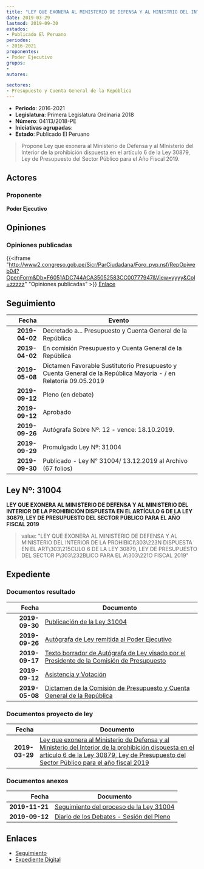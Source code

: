 ```yaml
---
title: "LEY QUE EXONERA AL MINISTERIO DE DEFENSA Y AL MINISTRIO DEL INTERIOR DE LA PROHIBICIÓN DISPUESTA EN EL ARTÍCULO 6 DE LA LEY 30879, LEY DE PRESUPUESTO DEL SECTOR PÚBLICO PARA EL AÑO FISCAL 2019"
date: 2019-03-29
lastmod: 2019-09-30
estados:
- Publicado El Peruano
periodos:
- 2016-2021
proponentes:
- Poder Ejecutivo
grupos:
- 
autores:

sectores:
- Presupuesto y Cuenta General de la República
---
```

- **Periodo**: 2016-2021
- **Legislatura**: Primera Legislatura Ordinaria 2018
- **Número**: 04113/2018-PE
- **Iniciativas agrupadas**: 
- **Estado**: Publicado El Peruano

> Propone Ley que exonera al Ministerio de Defensa y al MInisterio del Interior de la prohibición dispuesta en el artículo 6 de la Ley 30879, Ley de Presupuesto del Sector Público para el Año Fiscal 2019.


## Actores

### Proponente

**Poder Ejecutivo**

## Opiniones

### Opiniones publicadas

{{<iframe "http://www2.congreso.gob.pe/Sicr/ParCiudadana/Foro_pvp.nsf/RepOpiweb04?OpenForm&Db=F6051ADC744ACA35052583CC00777947&View=yyyy&Col=zzzzz" "Opiniones publicadas" >}}
[Enlace](http://www2.congreso.gob.pe/Sicr/ParCiudadana/Foro_pvp.nsf/RepOpiweb04?OpenForm&Db=F6051ADC744ACA35052583CC00777947&View=yyyy&Col=zzzzz)


## Seguimiento

| Fecha | Evento |
|------:|--------|
| **2019-04-02** | Decretado a... Presupuesto y Cuenta General de la República |
| **2019-04-02** | En comisión Presupuesto y Cuenta General de la República |
| **2019-05-08** | Dictamen Favorable Sustitutorio Presupuesto y Cuenta General de la República Mayoria - / en Relatoría 09.05.2019 |
| **2019-09-12** | Pleno (en debate) |
| **2019-09-12** | Aprobado |
| **2019-09-26** | Autógrafa Sobre Nº: 12 - vence: 18.10.2019. |
| **2019-09-29** | Promulgado Ley Nº: 31004 |
| **2019-09-30** | Publicado - Ley N° 31004/ 13.12.2019 al Archivo (67 folios) |

## Ley Nº: 31004

**LEY QUE EXONERA AL MINISTERIO DE DEFENSA Y AL MINISTERIO DEL INTERIOR DE LA PROHIBICIÓN DISPUESTA EN EL ARTÍCULO 6 DE LA LEY 30879, LEY DE PRESUPUESTO DEL SECTOR PÚBLICO PARA EL AÑO FISCAL 2019**

> value: "LEY QUE EXONERA AL MINISTERIO DE DEFENSA Y AL MINISTERIO DEL INTERIOR DE LA PROHIBICI\303\223N DISPUESTA EN EL ART\303\215CULO 6 DE LA LEY 30879, LEY DE PRESUPUESTO DEL SECTOR P\303\232BLICO PARA EL A\303\221O FISCAL 2019"


## Expediente

### Documentos resultado

| Fecha | Documento |
|------:|-----------|
| **2019-09-30** | [Publicación de la Ley 31004](http://www.leyes.congreso.gob.pe/Documentos/2016_2021/ADLP/Normas_Legales/31004-LEY.pdf) |
| **2019-09-26** | [Autógrafa de Ley remitida al Poder Ejecutivo](http://www.leyes.congreso.gob.pe/Documentos/2016_2021/ADLP/Texto_Aprobado/AU0411320190926.pdf) |
| **2019-09-17** | [Texto borrador de Autógrafa de Ley visado por el Presidente de la Comisión de Presupuesto](http://www.leyes.congreso.gob.pe/Documentos/2016_2021/Texto_Borrador_de_Autografa/BAU0411320190917.pdf) |
| **2019-09-12** | [Asistencia y Votación](http://www.leyes.congreso.gob.pe/Documentos/2016_2021/Asistencia_y_Votacion/Proyectos_de_Ley/AV0411320190912.pdf) |
| **2019-05-08** | [Dictamen de la Comisión de Presupuesto y Cuenta General de la República](http://www.leyes.congreso.gob.pe/Documentos/2016_2021/Dictamenes/Proyectos_de_Ley/04113DC17MAY20190508.pdf) |

### Documentos proyecto de ley

| Fecha | Documento |
|------:|-----------|
| **2019-03-29** | [Ley que exonera al Ministerio de Defensa y al Ministerio del Interior de la prohibición dispuesta en el artículo 6 de la Ley 30879, Ley de Presupuesto del Sector Público para el año fiscal 2019](http://www.leyes.congreso.gob.pe/Documentos/2016_2021/Proyectos_de_Ley_y_de_Resoluciones_Legislativas/PL0411320190329.pdf) |

### Documentos anexos

| Fecha | Documento |
|------:|-----------|
| **2019-11-21** | [Seguimiento del proceso de la Ley 31004](http://www.leyes.congreso.gob.pe/Documentos/2016_2021/Seguimiento_de_Proyectos_de_Ley/04113PL20191121.pdf) |
| **2019-09-12** | [Diario de los Debates - Sesión del Pleno](http://www2.congreso.gob.pe/Sicr/DiarioDebates/Publicad.nsf/SesionesPleno/05256D6E0073DFE905258474000ED4E1/$FILE/PLO-2019-10.pdf) |

## Enlaces

- [Seguimiento](http://www2.congreso.gob.pe/Sicr/TraDocEstProc/CLProLey2016.nsf/f7fff46988ca05b1052578e100829cc7/a00ddac4ca9cf3ff052583cc00746038?OpenDocument)
- [Expediente Digital](http://www2.congreso.gob.pe/Sicr/TraDocEstProc/CLProLey2016.nsf/f7fff46988ca05b1052578e100829cc7/a00ddac4ca9cf3ff052583cc00746038?OpenDocument&Click=05257FB7005EB655.eb71d0cf91d8294e05256cdf006b5706/$Body/0.1C6C)

